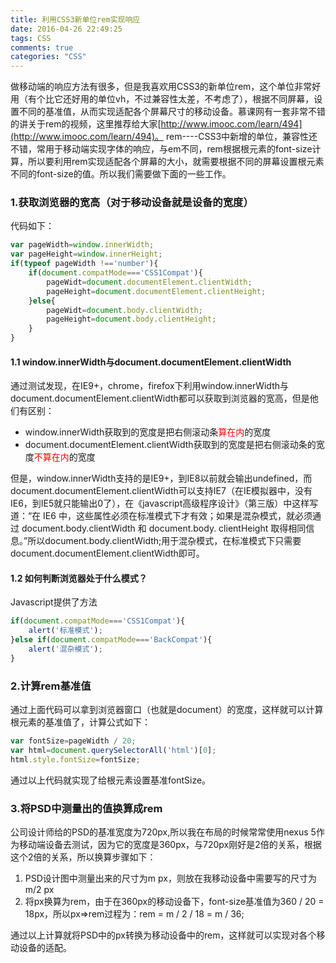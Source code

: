 ```yaml
---
title: 利用CSS3新单位rem实现响应
date: 2016-04-26 22:49:25
tags: CSS
comments: true
categories: "CSS"
---
```

做移动端的响应方法有很多，但是我喜欢用CSS3的新单位rem，这个单位非常好用（有个比它还好用的单位vh，不过兼容性太差，不考虑了），根据不同屏幕，设置不同的基准值，从而实现适配各个屏幕尺寸的移动设备。慕课网有一套非常不错的讲关于rem的视频，这里推荐给大家[http://www.imooc.com/learn/494](http://www.imooc.com/learn/494)。
rem----CSS3中新增的单位，兼容性还不错，常用于移动端实现字体的响应，与em不同，rem根据根元素的font-size计算，所以要利用rem实现适配各个屏幕的大小，就需要根据不同的屏幕设置根元素不同的font-size的值。所以我们需要做下面的一些工作。
### 1.获取浏览器的宽高（对于移动设备就是设备的宽度）
代码如下：
```javascript
var pageWidth=window.innerWidth;
var pageHeight=window.innerHeight;
if(typeof pageWidth !=='number'){
	if(document.compatMode==='CSS1Compat'){
		pageWidt=document.documentElement.clientWidth;
		pageHeight=document.documentElement.clientHeight;
	}else{
		pageWidt=document.body.clientWidth;
		pageHeight=document.body.clientHeight;
	}
}
```
<!--more-->
#### 1.1 window.innerWidth与document.documentElement.clientWidth
通过测试发现，在IE9+，chrome，firefox下利用window.innerWidth与document.documentElement.clientWidth都可以获取到浏览器的宽高，但是他们有区别：
- window.innerWidth获取到的宽度是把右侧滚动条<font color="red">算在内</font>的宽度
- document.documentElement.clientWidth获取到的宽度是把右侧滚动条的宽度<font color="red">不算在内</font>的宽度

但是，window.innerWidth支持的是IE9+，到IE8以前就会输出undefined，而document.documentElement.clientWidth可以支持IE7（在IE模拟器中，没有IE6，到IE5就只能输出0了），在《javascript高级程序设计》（第三版）中这样写道：“在 IE6 中，这些属性必须在标准模式下才有效；如果是混杂模式，就必须通过 document.body.clientWidth 和 document.body. clientHeight 取得相同信息。”所以document.body.clientWidth;用于混杂模式，在标准模式下只需要document.documentElement.clientWidth即可。

#### 1.2 如何判断浏览器处于什么模式？
Javascript提供了方法
```javascript
if(document.compatMode==='CSS1Compat'){
    alert('标准模式');
}else if(document.compatMode==='BackCompat'){
    alert('混杂模式');
}
```
### 2.计算rem基准值
通过上面代码可以拿到浏览器窗口（也就是document）的宽度，这样就可以计算根元素的基准值了，计算公式如下：
```javascript
var fontSize=pageWidth / 20;
var html=document.querySelectorAll('html')[0];
html.style.fontSize=fontSize;
```
通过以上代码就实现了给根元素设置基准fontSize。
### 3.将PSD中测量出的值换算成rem
公司设计师给的PSD的基准宽度为720px,所以我在布局的时候常常使用nexus 5作为移动端设备去测试，因为它的宽度是360px，与720px刚好是2倍的关系，根据这个2倍的关系，所以换算步骤如下：

1. PSD设计图中测量出来的尺寸为m px，则放在我移动设备中需要写的尺寸为m/2 px
2. 将px换算为rem，由于在360px的移动设备下，font-size基准值为360 / 20 = 18px，所以px=>rem过程为：rem = m / 2 / 18 = m / 36;

通过以上计算就将PSD中的px转换为移动设备中的rem，这样就可以实现对各个移动设备的适配。
